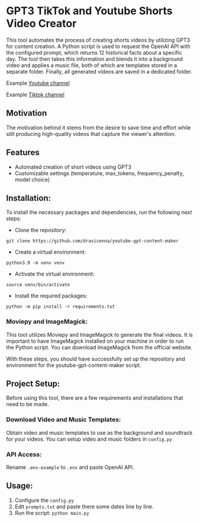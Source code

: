 # GPT3 TikTok and Youtube Shorts Video Creator
This tool automates the process of creating shorts videos by utilizing GPT3 for content creation. A Python script is used to request the OpenAI API with the configured prompt, which returns 12 historical facts about a specific day. The tool then takes this information and blends it into a background video and applies a music file, both of which are templates stored in a separate folder. Finally, all generated videos are saved in a dedicated folder.

Example [Youtube channel](https://www.youtube.com/channel/UC1CEqxquyFegNANRFQH-YmQ)

Example [Tiktok channel](https://www.tiktok.com/@historyfactstv)

## Motivation
The motivation behind it stems from the desire to save time and effort while still producing high-quality videos that capture the viewer's attention.
## Features
- Automated creation of short videos using GPT3
- Customizable settings (temperature, max_tokens, frequency_penalty, model choice)

## Installation:

To install the necessary packages and dependencies, run the following next steps:
- Clone the repository:

`git clone https://github.com/dravicenna/youtube-gpt-content-maker`

- Create a virtual environment:

`python3.9 -m venv venv`

- Activate the virtual environment:

`source venv/bin/activate`

- Install the required packages:

`python -m pip install -r requirements.txt`

### Moviepy and ImageMagick:
This tool utilizes Moviepy and ImageMagick to generate the final videos. It is important to have ImageMagick installed on your machine in order to run the Python script. You can download ImageMagick from the official website.

With these steps, you should have successfully set up the repository and environment for the youtube-gpt-content-maker script.

## Project Setup:
Before using this tool, there are a few requirements and installations that need to be made.

### Download Video and Music Templates:
Obtain video and music templates to use as the background and soundtrack for your videos. You can setup video and music folders in `config.py`

### API Access:
Rename `.env-example` to `.env` and paste OpenAI API. 

## Usage:
1. Configure the `config.py`
2. Edit `prompts.txt` and paste there some dates line by line. 
3. Run the script: `python main.py`
